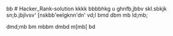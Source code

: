bb # Hacker_Rank-solution
kkkk
bbbbhkg
u
ghnfb,jbbv
skl.sbkjk
sn;b.jbjlvsv'
[nskbb'eelgknn'dn'
vd;l
bmd
dbm
mb
ld;mb;

dmd;mb
bm
mbbm
dmbd
m[mb[
bd
